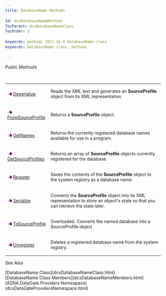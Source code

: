 ```yaml
---
title: DatabaseName Methods

Id: dcsDatabaseNameMethods
TocParent: dcsDatabaseNameClass
TocOrder: 2

keywords: methods [DCS 16.0 DatabaseName class
keywords: DatabaseName class, methods

---
```


Public Methods

<br />

<table class="dtTABLE" id="table2" style="border-spacing: 0px" cellspacing="0" x-use-null-cells="x-use-null-cells">
          <colgroup span="1">
            <col span="1" style="WIDTH: 20%" />
            <col span="1" style="WIDTH: 70%" />
          </colgroup>
          <tr>
            <td colspan="1" rowspan="1">

<img height="11" alt="public property" src="Images/PUBLIC%20METHOD.GIF" width="15" border="0" x-maintain-ratio="TRUE" /> [Deserialize](dcsDatabaseNameClassDeserializeMethod.html)
</td>
            <td colspan="1" rowspan="1">

Reads the XML text and generates an **SourceProfile** object from its XML representation.
</td>
          </tr>
          <tr>
            <td colspan="1" rowspan="1">

<img height="11" alt="public property" src="Images/PUBLIC%20METHOD.GIF" width="15" border="0" x-maintain-ratio="TRUE" /> [ FromSourceProfile](dcsDatabaseNameClassFromSourceProfileMethod.html) 
</td>
            <td colspan="1" rowspan="1">

Returns a **SourceProfile** object.
</td>
          </tr>
          <tr>
            <td colspan="1" rowspan="1">

<img height="11" alt="public property" src="Images/PUBLIC%20METHOD.GIF" width="15" border="0" x-maintain-ratio="TRUE" /> [ GetNames](dcsDatabaseNameClassGetNamesMethod.html) 
</td>
            <td colspan="1" rowspan="1">

Returns the currently registered database names available for use in a program.
</td>
          </tr>
          <tr>
            <td colspan="1" rowspan="1">

<img height="11" alt="public property" src="Images/PUBLIC%20METHOD.GIF" width="15" border="0" x-maintain-ratio="TRUE" /> [ GetSourceProfiles](dcsDatabaseNameClassGetSourceProfilesMethod.html) 
</td>
            <td colspan="1" rowspan="1">

Returns an array of **SourceProfile** objects currently registered for the database.
</td>
          </tr>
          <tr>
            <td colspan="1" rowspan="1">

<img height="11" alt="public property" src="Images/PUBLIC%20METHOD.GIF" width="15" border="0" x-maintain-ratio="TRUE" /> [ Register](dcsDatabaseNameClassRegisterMethod.html) 
</td>
            <td colspan="1" rowspan="1">

Saves the contents of the **SourceProfile** object to the system registry as a database name.
</td>
          </tr>
          <tr>
            <td colspan="1" rowspan="1">

<img height="11" alt="public property" src="Images/PUBLIC%20METHOD.GIF" width="15" border="0" x-maintain-ratio="TRUE" /> [Serialize](dcsDatabaseNameClassSerializeMethod.html)
</td>
            <td colspan="1" rowspan="1">

Converts the **SourceProfile** object into its XML representation to store an object's state so that you can retrieve the state later.
</td>
          </tr>
          <tr>
            <td colspan="1" rowspan="1">

<img height="11" alt="public property" src="Images/PUBLIC%20METHOD.GIF" width="15" border="0" x-maintain-ratio="TRUE" /> [ ToSourceProfile](dcsDatabaseNameClassToSourceProfileMethods.html) 
</td>
            <td colspan="1" rowspan="1">

Overloaded. Converts the named database into a SourceProfile object
</td>
          </tr>
          <tr>
            <td colspan="1" rowspan="1">

<img height="11" alt="public property" src="Images/PUBLIC%20METHOD.GIF" width="15" border="0" x-maintain-ratio="TRUE" /> [ Unregister](dcsDatabaseNameClassUnregisterMethod.html) 
</td>
            <td colspan="1" rowspan="1">

Deletes a registered database name from the system registry.
</td>
          </tr>
</table>

See Also

<dl />
      [DatabaseName Class](dcsDatabaseNameClass.html)
      <br />
      [DatabaseName Class Members](dcsDatabaseNameMembers.html)
      <br />
      [ASNA.DataGate.Providers Namespace](dcsDataGateProvidersNamespace.html)

